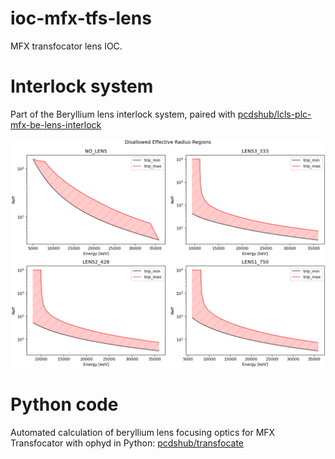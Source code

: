 ioc-mfx-tfs-lens
================

MFX transfocator lens IOC.

Interlock system
================

Part of the Beryllium lens interlock system, paired with
[pcdshub/lcls-plc-mfx-be-lens-interlock](https://github.com/pcdshub/lcls-plc-mfx-be-lens-interlock)

![Disallowed region plot](./interlock_regions.png)

Python code
===========

Automated calculation of beryllium lens focusing optics for MFX Transfocator with ophyd in Python:
[pcdshub/transfocate](https://github.com/pcdshub/transfocate)
